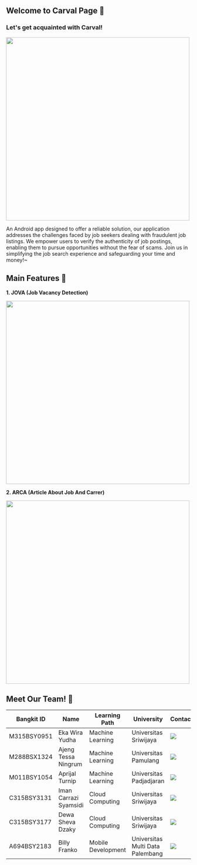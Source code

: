 ## Welcome to Carval Page 🙌

### Let's get acquainted with Carval!

<img src="https://carval.cloud/assets/front/img/about.png" height="500">

An Android app designed to offer a reliable solution, our application addresses the challenges faced by job seekers dealing with fraudulent job listings. We empower users to verify the authenticity of job postings, enabling them to pursue opportunities without the fear of scams. Join us in simplifying the job search experience and safeguarding your time and money!~

## Main Features 📱
**1. JOVA (Job Vacancy Detection)**

<img src="https://carval.cloud/assets/front/img/solution1.png" height="500">

**2. ARCA (Article About Job And Carrer)**

<img src="https://carval.cloud/assets/front/img/solution2.png" height="500">

## Meet Our Team! 👥

| Bangkit ID | Name | Learning Path | University | Contact |
| ----- | ----- | ----- | ----- | ----- |
| M315BSY0951 | Eka Wira Yudha | Machine Learning | Universitas Sriwijaya | <a href="https://www.linkedin.com/in/eka-wira-yudha-705649221/"><img src="https://img.shields.io/badge/LinkedIn-0077B5?style=for-the-badge&logo=linkedin&logoColor=white" /></a>                            |
| M288BSX1324 | Ajeng Tessa Ningrum | Machine Learning | Universitas Pamulang | <a href="https://www.linkedin.com/in/ini-ajeng/"><img src="https://img.shields.io/badge/LinkedIn-0077B5?style=for-the-badge&logo=linkedin&logoColor=white" /></a>                            |
| M011BSY1054 | Aprijal Turnip | Machine Learning | Universitas Padjadjaran | <a href="https://www.linkedin.com/in/aprijalturnip/"><img src="https://img.shields.io/badge/LinkedIn-0077B5?style=for-the-badge&logo=linkedin&logoColor=white" /></a>                            |
| C315BSY3131 | Iman Carrazi Syamsidi | Cloud Computing | Universitas Sriwijaya | <a href="https://www.linkedin.com/in/iman-carrazi/"><img src="https://img.shields.io/badge/LinkedIn-0077B5?style=for-the-badge&logo=linkedin&logoColor=white" /></a>                            |
| C315BSY3177 | Dewa Sheva Dzaky | Cloud Computing | Universitas Sriwijaya | <a href="https://www.linkedin.com/in/dewa-sheva-dzaky/"><img src="https://img.shields.io/badge/LinkedIn-0077B5?style=for-the-badge&logo=linkedin&logoColor=white" /></a>                            |
| A694BSY2183 | Billy Franko | Mobile Development | Universitas Multi Data Palembang | <a href="https://www.linkedin.com/in/billy-franko-6aa500288/"><img src="https://img.shields.io/badge/LinkedIn-0077B5?style=for-the-badge&logo=linkedin&logoColor=white" /></a>                            |
